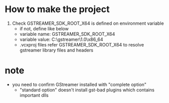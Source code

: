 # How to make the project

1. Check GSTREAMER_SDK_ROOT_X64 is defined on environment variable
    - if not, define like below
    - variable name: GSTREAMER_SDK_ROOT_X64
    - variable value: C:\gstreamer\1.0\x86_64
    - .vcxproj files refer GSTREAMER_SDK_ROOT_X64 to resolve gstreamer library files and headers

# note
- you need to confirm GStreamer installed with "complete option"
  - "standard option" doesn't install gst-bad plugins which contains important dlls


